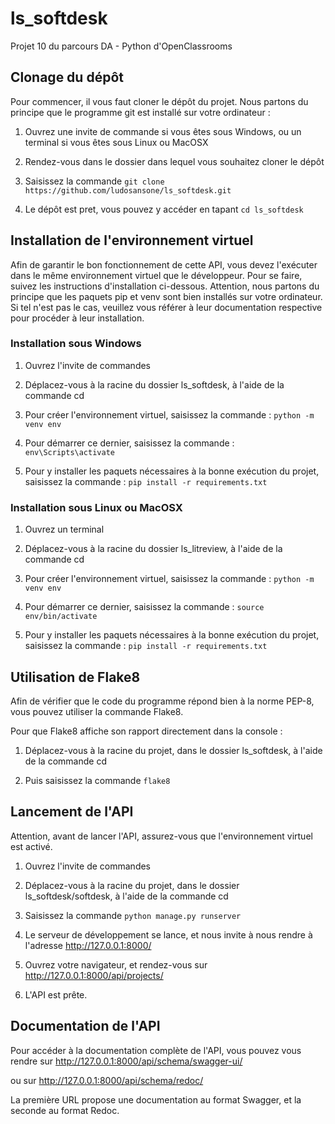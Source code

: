 # ls_softdesk
Projet 10 du parcours DA - Python d'OpenClassrooms




## Clonage du dépôt

Pour commencer, il vous faut cloner le dépôt du projet. Nous partons du principe que le programme git est installé sur votre ordinateur :

1. Ouvrez une invite de commande si vous êtes sous Windows, ou un terminal si vous êtes sous Linux ou MacOSX

2. Rendez-vous dans le dossier dans lequel vous souhaitez cloner le dépôt

3. Saisissez la commande `git clone https://github.com/ludosansone/ls_softdesk.git`

4. Le dépôt est pret, vous pouvez y accéder en tapant `cd ls_softdesk`




## Installation de l'environnement virtuel

Afin de garantir le bon fonctionnement de cette API, vous devez l'exécuter dans le même environnement virtuel que le développeur. Pour se faire, suivez les instructions d'installation ci-dessous.
Attention, nous partons du principe que les paquets pip et venv sont bien installés sur votre ordinateur. Si tel n'est pas le cas, veuillez vous référer à leur documentation respective pour procéder à leur installation.


### Installation sous Windows

1. Ouvrez l'invite de commandes

2. Déplacez-vous à la racine du dossier ls_softdesk, à l'aide de la commande cd

3. Pour créer l'environnement virtuel, saisissez la commande : `python -m venv env`

4. Pour démarrer ce dernier, saisissez la commande : `env\Scripts\activate`

5. Pour y installer les paquets nécessaires à la bonne exécution du projet, saisissez la commande : `pip install -r requirements.txt`


### Installation sous Linux ou MacOSX

1. Ouvrez un terminal

2. Déplacez-vous à la racine du dossier ls_litreview, à l'aide de la commande cd

3. Pour créer l'environnement virtuel, saisissez la commande : `python -m venv env`

4. Pour démarrer ce dernier, saisissez la commande : `source env/bin/activate`

5. Pour y installer les paquets nécessaires à la bonne exécution du projet, saisissez la commande : `pip install -r requirements.txt`



## Utilisation de Flake8

Afin de vérifier que le code du programme répond bien à la norme PEP-8, vous pouvez utiliser la commande Flake8.

Pour que Flake8 affiche son rapport directement dans la console : 

1. Déplacez-vous à la racine du projet, dans le dossier ls_softdesk, à l'aide de la commande cd

2. Puis saisissez la commande `flake8`




## Lancement de l'API

Attention, avant de lancer l'API, assurez-vous que l'environnement virtuel est activé.

1. Ouvrez l'invite de commandes

2. Déplacez-vous à la racine du projet, dans le dossier ls_softdesk/softdesk, à l'aide de la commande cd

3. Saisissez la commande `python manage.py runserver`

4. Le serveur de développement se lance, et nous invite à nous rendre à l'adresse http://127.0.0.1:8000/

5. Ouvrez votre navigateur, et rendez-vous sur http://127.0.0.1:8000/api/projects/

6. L'API est prête.




## Documentation de l'API


Pour accéder à la documentation complète de l'API, vous pouvez vous rendre sur http://127.0.0.1:8000/api/schema/swagger-ui/

ou sur http://127.0.0.1:8000/api/schema/redoc/

La première URL propose une documentation au format Swagger, et la seconde au format Redoc.